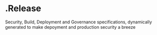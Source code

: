 # .Release
Security, Build, Deployment and Governance specifications, dynamically generated to make depoyment and production security a breeze
